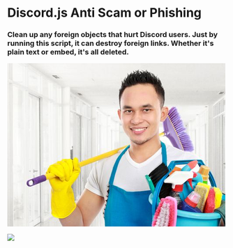 # Discord.js Anti Scam or Phishing

### Clean up any foreign objects that hurt Discord users. Just by running this script, it can destroy foreign links. Whether it's plain text or embed, it's all deleted.

  

![](./d267c67e-2a46-4ad1-b021-0eef80b0bc3b.jpg)

<img src="https://komarev.com/ghpvc/?username=SycerNetwork2&color=blueviolet&label=Discord.js-Anti-Scam-or-Phishing" align="left">
